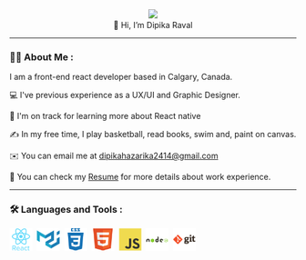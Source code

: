 <div id="header" align="center">
  <img src="https://media.giphy.com/media/cst5AXzPxRLyIwMNsV/giphy.gif" width="100"/>
</div>

<div align="center"> 👋 Hi, I’m Dipika Raval  </div>

---

### :woman_technologist: About Me :
I am a front-end react developer based in Calgary, Canada.

💻  I've previous experience as a UX/UI and Graphic Designer.

🌱 I'm on track for learning more about React native 

✍️  In my free time, I play basketball, read books, swim and, paint on canvas.

✉️  You can email me at dipikahazarika2414@gmail.com 

📄  You can check my [Resume]( https://docs.google.com/document/d/1iXYdI6S_kGS5ROXnWrAqbR9_jIwybH_1NGu65pYVpEc/edit?usp=sharing)  for more details about work experience.


---

### :hammer_and_wrench: Languages and Tools :

<img src="https://github.com/devicons/devicon/blob/master/icons/react/react-original-wordmark.svg" title="React" alt="React" width="40" height="40"/>&nbsp;
  <img src="https://github.com/devicons/devicon/blob/master/icons/materialui/materialui-original.svg" title="Material UI" alt="Material UI" width="40" height="40"/>&nbsp;
  <img src="https://github.com/devicons/devicon/blob/master/icons/css3/css3-plain-wordmark.svg"  title="CSS3" alt="CSS" width="40" height="40"/>&nbsp;
  <img src="https://github.com/devicons/devicon/blob/master/icons/html5/html5-original.svg" title="HTML5" alt="HTML" width="40" height="40"/>&nbsp;
  <img src="https://github.com/devicons/devicon/blob/master/icons/javascript/javascript-original.svg" title="JavaScript" alt="JavaScript" width="40" height="40"/>&nbsp;
  <img src="https://github.com/devicons/devicon/blob/master/icons/nodejs/nodejs-original-wordmark.svg" title="NodeJS" alt="NodeJS" width="40" height="40"/>&nbsp;
 <img src="https://github.com/devicons/devicon/blob/master/icons/git/git-original-wordmark.svg" title="git" alt="git" width="40" height="40"/>

<!---
dipikahazarika/dipikahazarika is a ✨ special ✨ repository because its `README.md` (this file) appears on your GitHub profile.
You can click the Preview link to take a look at your changes.
--->
